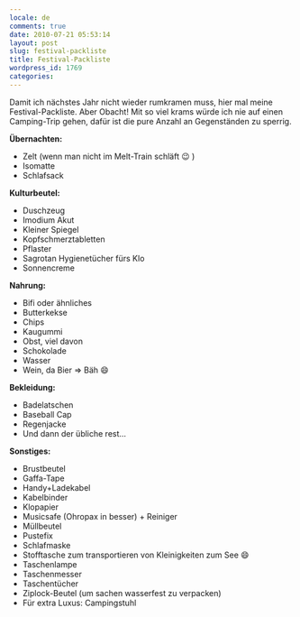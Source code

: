 ```yaml
---
locale: de
comments: true
date: 2010-07-21 05:53:14
layout: post
slug: festival-packliste
title: Festival-Packliste
wordpress_id: 1769
categories:
---
```


Damit ich nächstes Jahr nicht wieder rumkramen muss, hier mal meine Festival-Packliste. Aber Obacht! Mit so viel krams würde ich nie auf einen Camping-Trip gehen, dafür ist die pure Anzahl an Gegenständen zu sperrig. 

**Übernachten:**

* Zelt (wenn man nicht im Melt-Train schläft :wink: )
* Isomatte
* Schlafsack

**Kulturbeutel:**

* Duschzeug
* Imodium Akut
* Kleiner Spiegel
* Kopfschmerztabletten
* Pflaster
* Sagrotan Hygienetücher fürs Klo
* Sonnencreme

**Nahrung:**

* Bifi oder ähnliches
* Butterkekse
* Chips
* Kaugummi
* Obst, viel davon
* Schokolade
* Wasser
* Wein, da Bier => Bäh :smile: 

**Bekleidung:**

* Badelatschen
* Baseball Cap
* Regenjacke
* Und dann der übliche rest...

**Sonstiges:**

* Brustbeutel
* Gaffa-Tape
* Handy+Ladekabel
* Kabelbinder
* Klopapier
* Musicsafe (Ohropax in besser) + Reiniger
* Müllbeutel
* Pustefix
* Schlafmaske
* Stofftasche zum transportieren von Kleinigkeiten zum See :smile: 
* Taschenlampe
* Taschenmesser
* Taschentücher
* Ziplock-Beutel (um sachen wasserfest zu verpacken)
* Für extra Luxus: Campingstuhl
